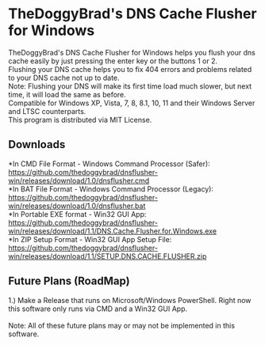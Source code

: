 # TheDoggyBrad's DNS Cache Flusher for Windows
TheDoggyBrad's DNS Cache Flusher for Windows helps you flush your dns cache easily by just pressing the enter key or the buttons 1 or 2.
<br>
Flushing your DNS cache helps you to fix 404 errors and problems related to your DNS cache not up to date.
<br>
Note: Flushing your DNS will make its first time load much slower, but next time, it will load the same as before.
<br>
Compatible for Windows XP, Vista, 7, 8, 8.1, 10, 11 and their Windows Server and LTSC counterparts.
<br>
This program is distributed via MIT License.

## Downloads
*In CMD File Format - Windows Command Processor (Safer): https://github.com/thedoggybrad/dnsflusher-win/releases/download/1.0/dnsflusher.cmd
<br>
*In BAT File Format - Windows Command Processor (Legacy): https://github.com/thedoggybrad/dnsflusher-win/releases/download/1.0/dnsflusher.bat
<br>
*In Portable EXE format - Win32 GUI App: https://github.com/thedoggybrad/dnsflusher-win/releases/download/1.1/DNS.Cache.Flusher.for.Windows.exe
<br>
*In ZIP Setup Format - Win32 GUI App Setup File: https://github.com/thedoggybrad/dnsflusher-win/releases/download/1.1/SETUP.DNS.CACHE.FLUSHER.zip

## Future Plans (RoadMap)
1.) Make a Release that runs on Microsoft/Windows PowerShell. Right now this software only runs via CMD and a Win32 GUI App.
<br>
<br>
Note: All of these future plans may or may not be implemented in this software.
